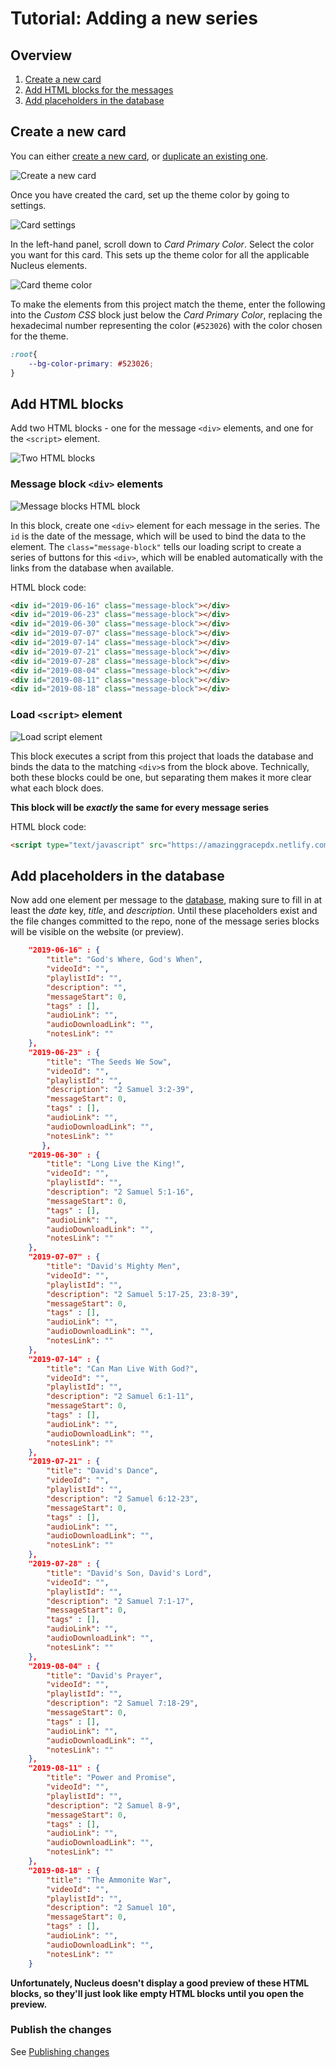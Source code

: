 
# Tutorial: Adding a new series

## Overview

1. [Create a new card](#Create-a-new-card)
2. [Add HTML blocks for the messages](#Add-HTML-blocks)
2. [Add placeholders in the database](#Add-placeholders-in-the-database)


## Create a new card

You can either [create a new card](http://help.nucleus.church/en/articles/1385441-create-new-card), or [duplicate an existing one](http://help.nucleus.church/en/articles/1384961-duplicate-card).

![Create a new card](images/ex_new_card.png)

Once you have created the card, set up the theme color by going to settings. 

![Card settings](images/ex_card_settings.png)

In the left-hand panel, scroll down to *Card Primary Color*. Select the color you want for this card. This sets up the theme color for all the applicable Nucleus elements. 

![Card theme color](images/ex_card_custom_css.png)

To make the elements from this project match the theme, enter the following into the *Custom CSS* block just below the *Card Primary Color*, replacing the hexadecimal number representing the color (`#523026`) with the color chosen for the theme.

```css
:root{
    --bg-color-primary: #523026;
}
```


## Add HTML blocks

Add two HTML blocks - one for the message `<div>` elements, and one for the `<script>` element.

![Two HTML blocks](images/ex_card_two_html_block_elements.png)

### Message block `<div>` elements

![Message blocks HTML block](images/ex_card_html_block_message_blocks.png)

In this block, create one `<div>` element for each message in the series. The `id` is the date of the message, which will be used to bind the data to the element. The `class="message-block"` tells our loading script to create a series of buttons for this `<div>`, which will be enabled automatically with the links from the database when available.

HTML block code:
```html
<div id="2019-06-16" class="message-block"></div>
<div id="2019-06-23" class="message-block"></div>
<div id="2019-06-30" class="message-block"></div>
<div id="2019-07-07" class="message-block"></div>
<div id="2019-07-14" class="message-block"></div>
<div id="2019-07-21" class="message-block"></div>
<div id="2019-07-28" class="message-block"></div>
<div id="2019-08-04" class="message-block"></div>
<div id="2019-08-11" class="message-block"></div>
<div id="2019-08-18" class="message-block"></div>
```
### Load `<script>` element

![Load script element](images/ex_card_html_block_message_series_load_script.png)

This block executes a script from this project that loads the database and binds the data to the matching `<div>`s from the block above. Technically, both these blocks could be one, but separating them makes it more clear what each block does.

**This block will be *exactly* the same for every message series**

HTML block code:
```html
<script type="text/javascript" src="https://amazinggracepdx.netlify.com/message_series.js">
```


## Add placeholders in the database

Now add one element per message to the [database](../message_details.json), making sure to fill in at least the *date* key, *title*, and *description*. Until these placeholders exist and the file changes committed to the repo, none of the message series blocks will be visible on the website (or preview).

```json
    "2019-06-16" : {
        "title": "God's Where, God's When",
        "videoId": "",
        "playlistId": "",
        "description": "",
        "messageStart": 0,
        "tags" : [],
        "audioLink": "",
        "audioDownloadLink": "",
        "notesLink": ""
    },
    "2019-06-23" : {
        "title": "The Seeds We Sow",
        "videoId": "",
        "playlistId": "",
        "description": "2 Samuel 3:2-39",
        "messageStart": 0,
        "tags" : [],
        "audioLink": "",
        "audioDownloadLink": "",
        "notesLink": ""
       },
    "2019-06-30" : {
        "title": "Long Live the King!",
        "videoId": "",
        "playlistId": "",
        "description": "2 Samuel 5:1-16",
        "messageStart": 0,
        "tags" : [],
        "audioLink": "",
        "audioDownloadLink": "",
        "notesLink": ""
    },
    "2019-07-07" : {
        "title": "David's Mighty Men",
        "videoId": "",
        "playlistId": "",
        "description": "2 Samuel 5:17-25, 23:8-39",
        "messageStart": 0,
        "tags" : [],
        "audioLink": "",
        "audioDownloadLink": "",
        "notesLink": ""
    },
    "2019-07-14" : {
        "title": "Can Man Live With God?",
        "videoId": "",
        "playlistId": "",
        "description": "2 Samuel 6:1-11",
        "messageStart": 0,
        "tags" : [],
        "audioLink": "",
        "audioDownloadLink": "",
        "notesLink": ""
    },
    "2019-07-21" : {
        "title": "David's Dance",
        "videoId": "",
        "playlistId": "",
        "description": "2 Samuel 6:12-23",
        "messageStart": 0,
        "tags" : [],
        "audioLink": "",
        "audioDownloadLink": "",
        "notesLink": ""
    },
    "2019-07-28" : {
        "title": "David's Son, David's Lord",
        "videoId": "",
        "playlistId": "",
        "description": "2 Samuel 7:1-17",
        "messageStart": 0,
        "tags" : [],
        "audioLink": "",
        "audioDownloadLink": "",
        "notesLink": ""
    },
    "2019-08-04" : {
        "title": "David's Prayer",
        "videoId": "",
        "playlistId": "",
        "description": "2 Samuel 7:18-29",
        "messageStart": 0,
        "tags" : [],
        "audioLink": "",
        "audioDownloadLink": "",
        "notesLink": ""
    },
    "2019-08-11" : {
        "title": "Power and Promise",
        "videoId": "",
        "playlistId": "",
        "description": "2 Samuel 8-9",
        "messageStart": 0,
        "tags" : [],
        "audioLink": "",
        "audioDownloadLink": "",
        "notesLink": ""
    },
    "2019-08-18" : {
        "title": "The Ammonite War",
        "videoId": "",
        "playlistId": "",
        "description": "2 Samuel 10",
        "messageStart": 0,
        "tags" : [],
        "audioLink": "",
        "audioDownloadLink": "",
        "notesLink": ""
    }
```

**Unfortunately, Nucleus doesn't display a good preview of these HTML blocks, so they'll just look like empty HTML blocks until you open the preview.**

### Publish the changes

See [Publishing changes](tutorial-publishing-changes.md)


